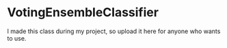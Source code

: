 # VotingEnsembleClassifier
I made this class during my project, so upload it here for anyone who wants to use.

